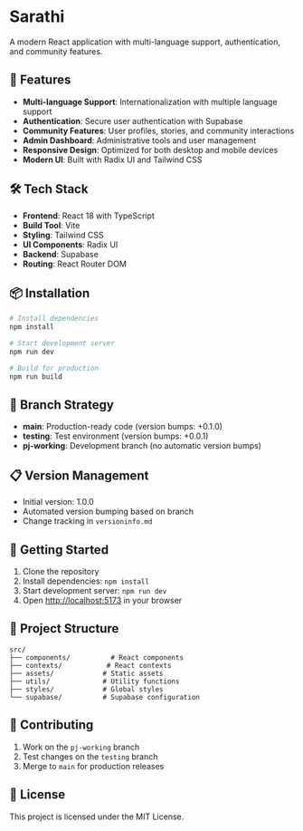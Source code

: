 
# Sarathi

A modern React application with multi-language support, authentication, and community features.

## 🚀 Features

- **Multi-language Support**: Internationalization with multiple language support
- **Authentication**: Secure user authentication with Supabase
- **Community Features**: User profiles, stories, and community interactions
- **Admin Dashboard**: Administrative tools and user management
- **Responsive Design**: Optimized for both desktop and mobile devices
- **Modern UI**: Built with Radix UI and Tailwind CSS

## 🛠️ Tech Stack

- **Frontend**: React 18 with TypeScript
- **Build Tool**: Vite
- **Styling**: Tailwind CSS
- **UI Components**: Radix UI
- **Backend**: Supabase
- **Routing**: React Router DOM

## 📦 Installation

```bash
# Install dependencies
npm install

# Start development server
npm run dev

# Build for production
npm run build
```

## 🌳 Branch Strategy

- **main**: Production-ready code (version bumps: +0.1.0)
- **testing**: Test environment (version bumps: +0.0.1)
- **pj-working**: Development branch (no automatic version bumps)

## 📋 Version Management

- Initial version: 1.0.0
- Automated version bumping based on branch
- Change tracking in `versioninfo.md`

## 🚀 Getting Started

1. Clone the repository
2. Install dependencies: `npm install`
3. Start development server: `npm run dev`
4. Open [http://localhost:5173](http://localhost:5173) in your browser

## 📁 Project Structure

```
src/
├── components/          # React components
├── contexts/           # React contexts
├── assets/            # Static assets
├── utils/             # Utility functions
├── styles/            # Global styles
└── supabase/          # Supabase configuration
```

## 🤝 Contributing

1. Work on the `pj-working` branch
2. Test changes on the `testing` branch
3. Merge to `main` for production releases

## 📄 License

This project is licensed under the MIT License.
  
